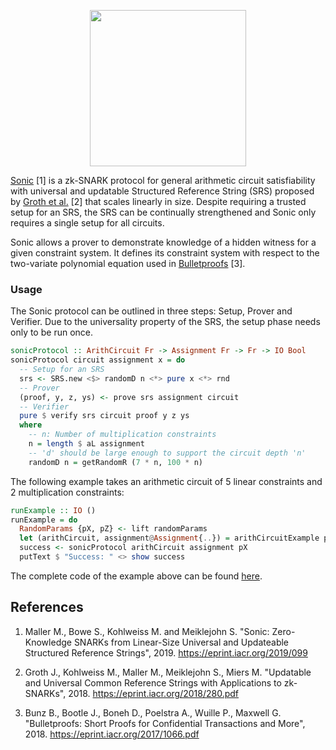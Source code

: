 <p align="center">
  <a href="http://www.adjoint.io"><img src="https://www.adjoint.io/assets/img/adjoint-logo@2x.png" width="250"/></a>
</p>

[Sonic](https://eprint.iacr.org/2019/099.pdf) [1] is a zk-SNARK protocol for general
arithmetic circuit satisfiability with universal and updatable Structured
Reference String (SRS) proposed by [Groth et
al.](https://eprint.iacr.org/2018/280.pdf) [2] that scales linearly in size.
Despite requiring a trusted setup for an SRS, the SRS can be continually
strengthened and Sonic only requires a single setup for all circuits.

Sonic allows a prover to demonstrate knowledge of a hidden witness for
a given constraint system. It defines its constraint system with respect to
the two-variate polynomial equation used in
[Bulletproofs](https://eprint.iacr.org/2017/1066.pdf) [3].

### Usage

The Sonic protocol can be outlined in three steps: Setup, Prover and
Verifier. Due to the universality property of the SRS, the setup phase needs
only to be run once.

```haskell
sonicProtocol :: ArithCircuit Fr -> Assignment Fr -> Fr -> IO Bool
sonicProtocol circuit assignment x = do
  -- Setup for an SRS
  srs <- SRS.new <$> randomD n <*> pure x <*> rnd
  -- Prover
  (proof, y, z, ys) <- prove srs assignment circuit
  -- Verifier
  pure $ verify srs circuit proof y z ys
  where
    -- n: Number of multiplication constraints
    n = length $ aL assignment
    -- 'd' should be large enough to support the circuit depth 'n'
    randomD n = getRandomR (7 * n, 100 * n)
```

The following example takes an arithmetic circuit of 5 linear constraints and 2
multiplication constraints:

```haskell
runExample :: IO ()
runExample = do
  RandomParams {pX, pZ} <- lift randomParams
  let (arithCircuit, assignment@Assignment{..}) = arithCircuitExample pX pZ
  success <- sonicProtocol arithCircuit assignment pX
  putText $ "Success: " <> show success
```

The complete code of the example above can be found [here](examples/Main.hs).

References
----------

1.  Maller M., Bowe S., Kohlweiss M. and Meiklejohn S.
    "Sonic: Zero-Knowledge SNARKs from Linear-Size Universal and Updateable
    Structured Reference Strings", 2019.
	https://eprint.iacr.org/2019/099

2. Groth J., Kohlweiss M., Maller M., Meiklejohn S., Miers M.
   "Updatable and Universal Common Reference Strings with Applications to
   zk-SNARKs", 2018.
   https://eprint.iacr.org/2018/280.pdf

3.  Bunz B., Bootle J., Boneh D., Poelstra A., Wuille P., Maxwell G.
    "Bulletproofs: Short Proofs for Confidential Transactions and More", 2018.
	https://eprint.iacr.org/2017/1066.pdf
